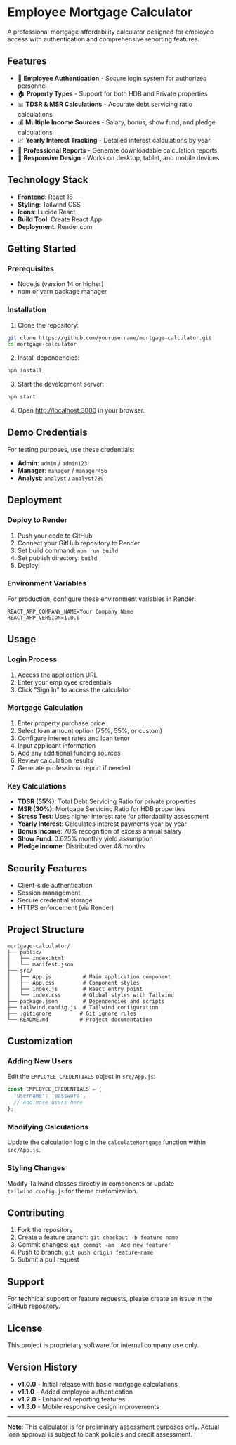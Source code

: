 # Employee Mortgage Calculator

A professional mortgage affordability calculator designed for employee access with authentication and comprehensive reporting features.

## Features

- 🔐 **Employee Authentication** - Secure login system for authorized personnel
- 🏠 **Property Types** - Support for both HDB and Private properties
- 📊 **TDSR & MSR Calculations** - Accurate debt servicing ratio calculations
- 💰 **Multiple Income Sources** - Salary, bonus, show fund, and pledge calculations
- 📈 **Yearly Interest Tracking** - Detailed interest calculations by year
- 📄 **Professional Reports** - Generate downloadable calculation reports
- 📱 **Responsive Design** - Works on desktop, tablet, and mobile devices

## Technology Stack

- **Frontend**: React 18
- **Styling**: Tailwind CSS
- **Icons**: Lucide React
- **Build Tool**: Create React App
- **Deployment**: Render.com

## Getting Started

### Prerequisites

- Node.js (version 14 or higher)
- npm or yarn package manager

### Installation

1. Clone the repository:
```bash
git clone https://github.com/yourusername/mortgage-calculator.git
cd mortgage-calculator
```

2. Install dependencies:
```bash
npm install
```

3. Start the development server:
```bash
npm start
```

4. Open [http://localhost:3000](http://localhost:3000) in your browser.

## Demo Credentials

For testing purposes, use these credentials:

- **Admin**: `admin` / `admin123`
- **Manager**: `manager` / `manager456`
- **Analyst**: `analyst` / `analyst789`

## Deployment

### Deploy to Render

1. Push your code to GitHub
2. Connect your GitHub repository to Render
3. Set build command: `npm run build`
4. Set publish directory: `build`
5. Deploy!

### Environment Variables

For production, configure these environment variables in Render:

```
REACT_APP_COMPANY_NAME=Your Company Name
REACT_APP_VERSION=1.0.0
```

## Usage

### Login Process
1. Access the application URL
2. Enter your employee credentials
3. Click "Sign In" to access the calculator

### Mortgage Calculation
1. Enter property purchase price
2. Select loan amount option (75%, 55%, or custom)
3. Configure interest rates and loan tenor
4. Input applicant information
5. Add any additional funding sources
6. Review calculation results
7. Generate professional report if needed

### Key Calculations

- **TDSR (55%)**: Total Debt Servicing Ratio for private properties
- **MSR (30%)**: Mortgage Servicing Ratio for HDB properties
- **Stress Test**: Uses higher interest rate for affordability assessment
- **Yearly Interest**: Calculates interest payments year by year
- **Bonus Income**: 70% recognition of excess annual salary
- **Show Fund**: 0.625% monthly yield assumption
- **Pledge Income**: Distributed over 48 months

## Security Features

- Client-side authentication
- Session management
- Secure credential storage
- HTTPS enforcement (via Render)

## Project Structure

```
mortgage-calculator/
├── public/
│   ├── index.html
│   └── manifest.json
├── src/
│   ├── App.js          # Main application component
│   ├── App.css         # Component styles
│   ├── index.js        # React entry point
│   └── index.css       # Global styles with Tailwind
├── package.json        # Dependencies and scripts
├── tailwind.config.js  # Tailwind configuration
├── .gitignore         # Git ignore rules
└── README.md          # Project documentation
```

## Customization

### Adding New Users

Edit the `EMPLOYEE_CREDENTIALS` object in `src/App.js`:

```javascript
const EMPLOYEE_CREDENTIALS = {
  'username': 'password',
  // Add more users here
};
```

### Modifying Calculations

Update the calculation logic in the `calculateMortgage` function within `src/App.js`.

### Styling Changes

Modify Tailwind classes directly in components or update `tailwind.config.js` for theme customization.

## Contributing

1. Fork the repository
2. Create a feature branch: `git checkout -b feature-name`
3. Commit changes: `git commit -am 'Add new feature'`
4. Push to branch: `git push origin feature-name`
5. Submit a pull request

## Support

For technical support or feature requests, please create an issue in the GitHub repository.

## License

This project is proprietary software for internal company use only.

## Version History

- **v1.0.0** - Initial release with basic mortgage calculations
- **v1.1.0** - Added employee authentication
- **v1.2.0** - Enhanced reporting features
- **v1.3.0** - Mobile responsive design improvements

---

**Note**: This calculator is for preliminary assessment purposes only. Actual loan approval is subject to bank policies and credit assessment.
